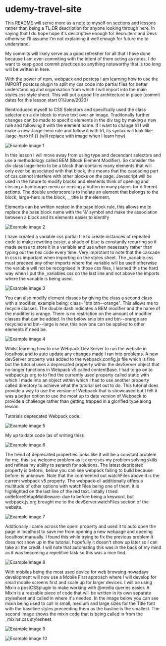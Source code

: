 # udemy-travel-site

This README will serve more as a note to myself on sections and lessons rather than being a TL;DR description for anyone looking through here. In saying that I do hope hope it's descriptive enough for Recruiters and Devs otherwise I'll assume I'm not explaining it well enough for future me to understand.

My commits will likely serve as a good refresher for all that I have done because I am over-commiting with the intent of them acting as notes. I do want to keep good commit practices so anything noteworthy that is too long will be written in here.


With the power of npm, webpack and postcss I am learning how to use the IMPORT postcss plugin to split my css code into partial files for better understanding and organisation from which I will import into the main styles.css style sheet. This will put a good file architecture in place (commit dates for this lesson start 01/June/2023)

Reintroduced myself to CSS Selectors and specifcally used the class selector on a div block to move text over an image. Traditonally further changes can be made to specific elements in the div tag by making a new rule and following it with the element name. If I want to change h1 I will make a new .large-hero rule and follow it with h1, its syntax will look like: .large-hero h1 {} (will replace with image when I learn how)

![Example image 1](https://github.com/atRobStewart/udemy-travel-site/blob/master/app/assets/images/mdimages/TraditionalCSSselectorSyntax.png)

In this lesson I will move away from using type and decendant selectors and use a methodology called BEM (Block Element Modifier). So consider the div class large-hero to be a block than contains many elements that will only ever be associated with that block, this means that the cascading part of css cannot interfere with other blocks on the page. Javascript will be used in the future to modify blocks and elements think of opening and closing a hamburger menu or reusing a button in many places for different actions.
The double underscore is to indiate an element that belongs to the block, large-hero is the block, __title is the element.

Elements can be written nested in the base block rule, this allows me to replace the base block name with the '&' symbol and make the association between a block and its elements easier to identify

![Example image 2](https://github.com/atRobStewart/udemy-travel-site/blob/master/app/assets/images/mdimages/ElementAndNestedElement.png)


I have created a variable css partial file to create instances of repeated code to make rewriting easier, a shade of blue is constantly recurring so it made sense to store it in a variable and use when nesessary rather than typing out the hex code every time.
Very improtant to note that the cascade in css is important when importing on the styles sheet. The _variable.css must preceed any other imports where the variable will be used otherwise the variable will not be recognised in those css files, I learned this the hard way when I put the _variables.css on the last line and not above the imports where the variable is being used.

![Example image 3](https://github.com/atRobStewart/udemy-travel-site/blob/master/app/assets/images/mdimages/ImportOrderImportance.png)

You can also modify element classes by giving the class a second class with a modifier, example being: class="btn btn--orange". This allows me to recycle classes. The double dash indicates a BEM modifier and the name of the modifier is orange. There is no restriction on the amount of modifier classes that can be added. In the below snip btn and btn--orange are recycled and btn--large is new, this new one can be applied to other elements if need be.

![Example image 4](https://github.com/atRobStewart/udemy-travel-site/blob/master/app/assets/images/mdimages/ClassModifier.png)

Whilst learning how to use Webpack Dev Server to run the website in localhost and to auto update any changes made I ran into problems. A new devServer property was added to the webpack.config.js file which is fine but the tutorial uses a deprecated property within the devServer object that no longer functions in Webpack v5 called contentBase. I had to go on to webpack.js.org to to find the currently used property called static with which I made into an object within which I had to use another property called directory to achieve what the tutorial set out to do. This tutorial does provide a way to use the version of Webpack that is showcased but I felt it was a better option to use the most up to date version of Webpack to provide a challenge rather than getting trapped in a glorified type along lesson.

Tutorials deprecated Webpack code:

![Example image 5](https://github.com/atRobStewart/udemy-travel-site/blob/master/app/assets/images/mdimages/DeprecatedcontentBase.png)

My up to date code (as of writing this): 

![Example image 6](https://github.com/atRobStewart/udemy-travel-site/blob/master/app/assets/images/mdimages/Currentv5Properites.png)

The trend of deprecated properties looks like it will be a constant problem for me, this is a welcome problem as it exercises my problem solving skills and refines my ability to serarch for solutions. The latest depricated property is before:, below you can see webpack failing to build because before: is unknown. Note that the commented out watchFiles above it is the current webpack v5 property. The webpack-cli additionally offers a multitude of other options with watchFiles being one of them, it is highlighted on the last line of the red text. Initally I tried onBeforeSetupMiddleware: due to before being a keyword, but webpack.js.org brought me to the devServer.watchFiles section of the website.

![Example image 7](https://github.com/atRobStewart/udemy-travel-site/blob/master/app/assets/images/mdimages/Deprecatedbefore.png)

Addtionally I came across the open: property and used it to auto open the page in localhost to save me from opening a new webpage and opening localhost manually. I found this while trying to fix the previous problem it does not show up in the tutorial, hopefully it doesn't show up later so I can take all the credit. I will note that automating this was in the back of my mind as it was becoming a repetitive task so this was a nice find.

![Example image 8](https://github.com/atRobStewart/udemy-travel-site/blob/master/app/assets/images/mdimages/openProperty.png)

With mobiles being the most used device for web browsing nowadays development will now use a Mobile First approach where I will develop for small mobile screens first and scale up for larger devices. I will be using Mixin a postCSSplugin to make working with @media queries easier. A Mixin is a reusable piece of code that will be written in its own separate stylesheet and called in where it's needed. 
In the image below you can see mixin being used to call in small, medium and large sizes for the Title font with the baseline styles preceeding them as the basline is the smallest.
The second image shows the mixin code that is being called in from the _mixins.css stylesheet.

![Example image 9](https://github.com/atRobStewart/udemy-travel-site/blob/master/app/assets/images/mdimages/Mixin.png)

![Example image 10](https://github.com/atRobStewart/udemy-travel-site/blob/master/app/assets/images/mdimages/MixinStyleSheet.png)
